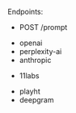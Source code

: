 Endpoints:

- POST /prompt

<!-- Generative AI -->

- openai
- perplexity-ai
- anthropic

<!-- Voice AI -->

- 11labs
<!-- - openai -->
- playht
- deepgram
